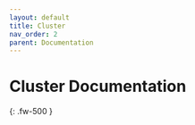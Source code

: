 ```yaml
---
layout: default
title: Cluster
nav_order: 2
parent: Documentation
---
```


# Cluster Documentation
{: .fw-500 }